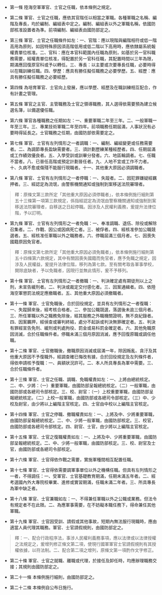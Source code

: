 * 第一條 陸海空軍軍官、士官之任職，依本條例之規定。

* 第二條 軍官、士官之任職，應依其官階任以相當之軍職。各種軍職之名稱、編階及專長，均於編制、編組表中定之。編制、編組表以外之軍職名稱，依國防部核准設置者為準。前項編制、編組表由國防部定之。

* 第三條 軍官、士官之任職條件如左：一、官階：應以現階與編階相符或低一階高用為原則，如因特殊原因須高階低用或低二階以下高用時，應依隸屬系統報權責單位核准。二、官科：應在本官科範圍內任職為原則，如基於另一官科職務需要，經權責單位核准，得配置於另一官科任職，其配置時間以三年為限，期滿應回復原官科或予以轉任。三、專長：以主要或次要專長任職，必要時得以在職訓練任職。四、學歷：應具有勝任擬任職務之必要學歷。五、經歷：應具有勝任擬任職務之必要經歷。

* 第四條 為培育軍官、士官向上發展，應以學歷、經歷及在職訓練相互配合，作有計畫之管理。

* 第五條 軍官之主官、主管職務及士官之領導職務，其人選得依需要預為建立候選名簿，以備選優任職。

* 第六條 軍官各種職務之任期如左：一、重要軍職二年至三年。二、一般軍職一年至三年。三、專業技術軍職二年至四年。前項職務任期屆滿，人事狀況有必要時得延長之。士官職務之任期，由國防部依需要定之。

* 第七條 軍官、士官有左列情形之一者調職：一、編制、編組變更或任務需要者。二、為調節專長盈缺需要者。三、須計劃歷練某種經歷者。四、任期屆滿或工作績效優良者。五、入學受訓或訓畢分發者。六、地區輪調者。七、任職不當者。八、已晉任高階或預定計劃晉任者。九、人地不宜或工作不力者。十、久病不愈或傷殘不能服行現職者。十一、其他重大原因必須調職者。

* 第八條 軍官、士官有左列情形之一者停職：一、失蹤者。二、因犯罪嫌疑經羈押者。三、經認定為流氓，由警察機關通知或強制到案移送法院審理者。

> 釋：原條文第三款所定「其他重大原因必須停職者」，依本條例施行細則第五十三條第一項第三款規定，係指經認定為流氓由警察機關通知或強制到案移送法院審理者，自移送之日起停職。因涉及人民權利義務，爰提升法律位階，予以訂明。

* 第九條 軍官、士官有左列情形之一者免職：一、奉准調職、退伍、除役或解除召集者。二、作戰、因公或因病死亡者。三、被俘者。四、經核准參加公職競選者。五、經核准任軍職以外之職務者。六、停職屆滿三個月者。七、因喪失國籍原因免官者。

> 釋：原條文第七款所定「其他重大原因必須免職者」，依本條例施行細則第五十四條第六款規定，其中有關因喪失國籍而免官者，應予免職之規定，因涉及人民權益，爰提升法律位階，移列為第七款。至有關考取各軍事學校，開除底缺者，予以免職者，因現行並無此情形，爰不予移列。

* 第十條 軍官、士官有左列情形之一者撤職：一、判決確定處有期徒刑以上之刑，未宣告緩刑者。二、判決或裁定交付感化者。三、因案通緝者。四、依陸海空軍懲罰法規定應撤職者。五、其他重大原因必須撤職者。

* 第十一條 軍官、士官免職後，合於回役規定，並具有左列情形之一者復職：一、失蹤歸來後，經考核合格者。二、參加公職競選，落選後未逾三個月者。三、所任軍職以外之職務免除後，經其服務之外職機關證明，無不良紀錄者。四、因案羈押，經偵查或審判終結，處分不起訴或判決無罪確定者。五、判決有罪經宣告免刑、緩刑或判處拘役、罰金或易科罰金確定者。六、其他免職原因消滅，合於任職條件者。停職未滿三個月原因消滅，應予回復原職或調任他職。

* 第十二條 軍官、士官撤職後，撤職原因消滅或屆滿一年，除因叛亂、貪汙及其他重大原因不予復職外，經調查確已悔改有據，合於回役規定及左列條件者，得依申請核予復職：一、員額狀況許可。二、本人所具專長為軍中需要。三、合於任職條件者。

* 第十三條 軍官、士官之任職、調職、免職權責如左：一、上將由總統核定。二、中、少將：（一）重要軍職，由國防部呈報總統核定。（二）一般軍職，由國防部或各總司令部核定。三、校、尉官：（一）上校重要軍職，由國防部呈報總統核定。（二）上校一般軍職，由國防部或各總司令部核定。（三）中、少校及尉官，由少將以上編階主官核定。四、士官由中校以上編階主官核定。

* 第十四條 軍官、士官之停職、撤職權責如左：一、上將及中、少將重要軍職，由國防部呈報總統核定。二、中、少將一般軍職，由國防部核定。三、校官，由國防部或各總司令部核定。四、尉官、士官，由少將以上編階主官核定。

* 第十五條 軍官、士官之復職權責如左：一、上將及中、少將重要軍職，由國防部呈報總統核定。二、中、少將一般軍職，由國防部核定。三、校、尉官及士官，由國防部或各總司令部核定。

* 第十六條 軍官、士官得依作戰之需要，實施軍種間相互配置任職。

* 第十七條 軍官、士官得依需要調軍事單位以外之機構任職。但具有左列情形之一者，不得調任：一、受軍官、士官基礎教育期滿，任期未滿五年者。二、經考選國內外大專院校畢業、進修或實習期滿，任職未滿二年者。三、所具專長為軍中缺乏者。

* 第十八條 軍官、士官兼職如左：一、不得兼任軍職以外之公職或業務。但法令有規定者不在此限。二、為應軍事需要，在不妨礙本職任務下，得命兼任其他軍職。

* 第十九條 軍官、士官因受訓、請假或其他事故，短期內無法服行現職時，應由適當人員代理其職務。軍官、士官請假規則，由國防部定之。

> 釋：一、配合行政程序法，事涉人民權利義務事項，應以法律或以法律授權之法規定之，爰增列修正條文第二項，使現行國軍軍官士官請假規則有其授權依據，以符法制。二、配合第二項之增列，原條文第一項酌作文字修正。

* 第二十條 軍官、士官之就職、離職或代理，於接任及卸任時，均應辦理職務交接；其規則由國防部定之。

* 第二十一條 本條例施行細則，由國防部定之。

* 第二十二條 本條例自公布日施行。

